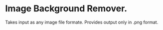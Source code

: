 # Image Background Remover.
Takes input as any image file formate. Provides output only in .png format.
